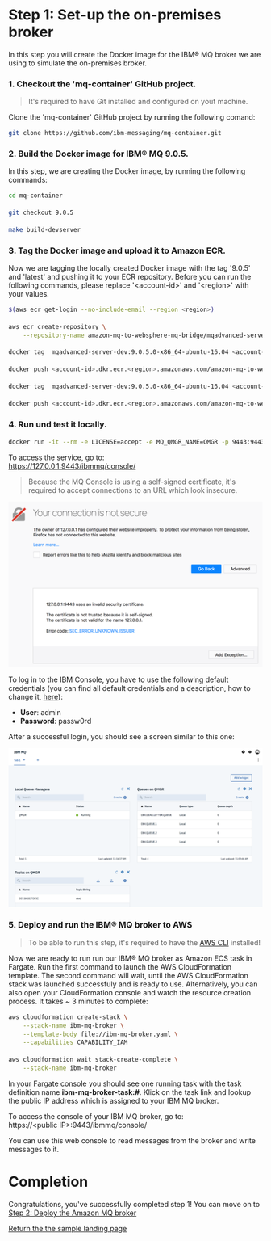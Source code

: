 # Step 1: Set-up the on-premises broker

In this step you will create the Docker image for the IBM® MQ broker we are using to simulate the on-premises broker.

### 1. Checkout the 'mq-container' GitHub project.

> It's required to have Git installed and configured on yout machine.

Clone the 'mq-container' GitHub project by running the following comand:

``` bash
git clone https://github.com/ibm-messaging/mq-container.git
```

### 2. Build the Docker image for IBM® MQ 9.0.5.

In this step, we are creating the Docker image, by running the following commands:

``` bash
cd mq-container

git checkout 9.0.5

make build-devserver
```

### 3. Tag the Docker image and upload it to Amazon ECR.

Now we are tagging the locally created Docker image with the tag '9.0.5' and 'latest' and pushing it to your ECR repository. Before you can run the following commands, please replace '\<account-id>' and '\<region>' with your values.

``` bash
$(aws ecr get-login --no-include-email --region <region>)

aws ecr create-repository \
    --repository-name amazon-mq-to-websphere-mq-bridge/mqadvanced-server-dev

docker tag  mqadvanced-server-dev:9.0.5.0-x86_64-ubuntu-16.04 <account-id>.dkr.ecr.<region>.amazonaws.com/amazon-mq-to-websphere-mq-bridge/mqadvanced-server-dev:9.0.5

docker push <account-id>.dkr.ecr.<region>.amazonaws.com/amazon-mq-to-websphere-mq-bridge/mqadvanced-server-dev:9.0.5

docker tag  mqadvanced-server-dev:9.0.5.0-x86_64-ubuntu-16.04 <account-id>.dkr.ecr.<region>.amazonaws.com/amazon-mq-to-websphere-mq-bridge/mqadvanced-server-dev:latest

docker push <account-id>.dkr.ecr.<region>.amazonaws.com/amazon-mq-to-websphere-mq-bridge/mqadvanced-server-dev:latest
```

### 4. Run und test it locally.

``` bash
docker run -it --rm -e LICENSE=accept -e MQ_QMGR_NAME=QMGR -p 9443:9443 -p 1414:1414 mqadvanced-server-dev:9.0.5.0-x86_64-ubuntu-16.04
```

To access the service, go to:  
https://127.0.0.1:9443/ibmmq/console/

> Because the MQ Console is using a self-signed certificate, it's required to accept connections to an URL which look insecure.

![Amazon MQ workshop Lab 1 step 2](/images/security_exception.png)

To log in to the IBM Console, you have to use the following default credentials (you can find all default credentials and a description, how to change it, [here](https://github.com/ibm-messaging/mq-container/blob/master/docs/developer-config.md)):  
* **User**: admin  
* **Password**: passw0rd  

After a successful login, you should see a screen similar to this one:  

![Amazon MQ workshop Lab 1 step 2](/images/IBM_Console.png)

### 5. Deploy and run the IBM® MQ broker to AWS

> To be able to run this step, it's required to have the [AWS CLI](https://aws.amazon.com/cli/) installed!

Now we are ready to run run our IBM® MQ broker as Amazon ECS task in Fargate. Run the first command to launch the AWS CloudFormation template. The second command will wait, until the AWS CloudFormation stack was launched successfuly and is ready to use. Alternatively, you can also open your CloudFormation console and watch the resource creation process. It takes ~ 3 minutes to complete:

```bash
aws cloudformation create-stack \
    --stack-name ibm-mq-broker \
    --template-body file://ibm-mq-broker.yaml \
    --capabilities CAPABILITY_IAM

aws cloudformation wait stack-create-complete \
    --stack-name ibm-mq-broker
```

In your [Fargate console](https://console.aws.amazon.com/ecs/home?#/clusters/ibm-mq-cluster/tasks) you should see one running task with the task definition name **ibm-mq-broker-task:#**. Klick on the task link and lookup the public IP address which is assigned to your IBM MQ broker.  

To access the console of your IBM MQ broker, go to:  
https://\<public IP\>:9443/ibmmq/console/

You can use this web console to read messages from the broker and write messages to it.

# Completion

Congratulations, you've successfully completed step 1! You can move on to [Step 2: Deploy the Amazon MQ broker](/step-2.md)

[Return the the sample landing page](/README.md)